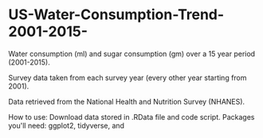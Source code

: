# US-Water-Consumption-Trend-2001-2015-

Water consumption (ml) and sugar consumption (gm) over a 15 year period (2001-2015). 

Survey data taken from each survey year (every other year starting from 2001). 

Data retrieved from the National Health and Nutrition Survey (NHANES). 

How to use: 
Download data stored in .RData file and code script. 
Packages you'll need: ggplot2, tidyverse, and 
